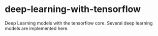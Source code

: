 # deep-learning-with-tensorflow
Deep Learning models with the tensorflow core. Several deep learning models are implemented here.
